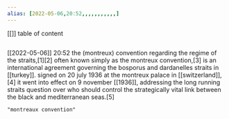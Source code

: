 ```yaml
---
alias: [2022-05-06,20:52,,,,,,,,,,,]
---
```

[[]]
table of content
```toc
```

[[2022-05-06]] 20:52
the (montreux) convention regarding the regime of the straits,[1][2] often known simply as the montreux convention,[3] is an international agreement governing the bosporus and dardanelles straits in [[turkey]]. signed on 20 july 1936 at the montreux palace in [[switzerland]],[4] it went into effect on 9 november [[1936]], addressing the long running straits question over who should control the strategically vital link between the black and mediterranean seas.[5]
```query
"montreaux convention"
```